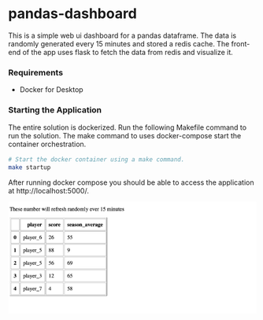 # pandas-dashboard

This is a simple web ui dashboard for a pandas dataframe. The data is randomly generated every 15 minutes and stored a redis cache. The front-end of the app uses flask to fetch the data from  redis and visualize it.

### Requirements

- Docker for Desktop


### Starting the Application

The entire solution is dockerized. Run the following Makefile command to run the solution. The make command to uses docker-compose start the container orchestration.

```bash
# Start the docker container using a make command.
make startup
```

After running docker compose you should be able to access the application at http://localhost:5000/.

![](images/dashboard.png)